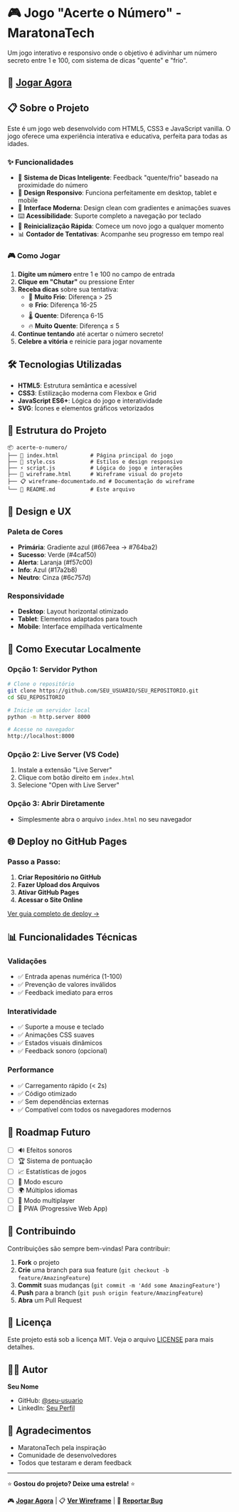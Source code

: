 # 🎮 Jogo "Acerte o Número" - MaratonaTech

Um jogo interativo e responsivo onde o objetivo é adivinhar um número secreto entre 1 e 100, com sistema de dicas "quente" e "frio".

## 🚀 [Jogar Agora]([https://SEU_USUARIO.github.io/SEU_REPOSITORIO/](https://github.com/gabsavila/acerte-o-numero/))

## 📋 Sobre o Projeto

Este é um jogo web desenvolvido com HTML5, CSS3 e JavaScript vanilla. O jogo oferece uma experiência interativa e educativa, perfeita para todas as idades.

### ✨ Funcionalidades

- 🎯 **Sistema de Dicas Inteligente**: Feedback "quente/frio" baseado na proximidade do número
- 📱 **Design Responsivo**: Funciona perfeitamente em desktop, tablet e mobile
- 🎨 **Interface Moderna**: Design clean com gradientes e animações suaves
- ⌨️ **Acessibilidade**: Suporte completo a navegação por teclado
- 🔄 **Reinicialização Rápida**: Comece um novo jogo a qualquer momento
- 📊 **Contador de Tentativas**: Acompanhe seu progresso em tempo real

### 🎮 Como Jogar

1. **Digite um número** entre 1 e 100 no campo de entrada
2. **Clique em "Chutar"** ou pressione Enter
3. **Receba dicas** sobre sua tentativa:
   - 🧊 **Muito Frio**: Diferença > 25
   - ❄️ **Frio**: Diferença 16-25  
   - 🌡️ **Quente**: Diferença 6-15
   - 🔥 **Muito Quente**: Diferença ≤ 5
4. **Continue tentando** até acertar o número secreto!
5. **Celebre a vitória** e reinicie para jogar novamente

## 🛠️ Tecnologias Utilizadas

- **HTML5**: Estrutura semântica e acessível
- **CSS3**: Estilização moderna com Flexbox e Grid
- **JavaScript ES6+**: Lógica do jogo e interatividade
- **SVG**: Ícones e elementos gráficos vetorizados

## 📁 Estrutura do Projeto

```
📦 acerte-o-numero/
├── 📄 index.html          # Página principal do jogo
├── 🎨 style.css           # Estilos e design responsivo
├── ⚡ script.js           # Lógica do jogo e interações
├── 📐 wireframe.html      # Wireframe visual do projeto
├── 📋 wireframe-documentado.md # Documentação do wireframe
└── 📖 README.md           # Este arquivo
```

## 🎨 Design e UX

### Paleta de Cores
- **Primária**: Gradiente azul (#667eea → #764ba2)
- **Sucesso**: Verde (#4caf50)
- **Alerta**: Laranja (#f57c00)
- **Info**: Azul (#17a2b8)
- **Neutro**: Cinza (#6c757d)

### Responsividade
- **Desktop**: Layout horizontal otimizado
- **Tablet**: Elementos adaptados para touch
- **Mobile**: Interface empilhada verticalmente

## 🚀 Como Executar Localmente

### Opção 1: Servidor Python
```bash
# Clone o repositório
git clone https://github.com/SEU_USUARIO/SEU_REPOSITORIO.git
cd SEU_REPOSITORIO

# Inicie um servidor local
python -m http.server 8000

# Acesse no navegador
http://localhost:8000
```

### Opção 2: Live Server (VS Code)
1. Instale a extensão "Live Server"
2. Clique com botão direito em `index.html`
3. Selecione "Open with Live Server"

### Opção 3: Abrir Diretamente
- Simplesmente abra o arquivo `index.html` no seu navegador

## 🌐 Deploy no GitHub Pages

### Passo a Passo:

1. **Criar Repositório no GitHub**
2. **Fazer Upload dos Arquivos**
3. **Ativar GitHub Pages**
4. **Acessar o Site Online**

[Ver guia completo de deploy →](DEPLOY_GUIDE.md)

## 📊 Funcionalidades Técnicas

### Validações
- ✅ Entrada apenas numérica (1-100)
- ✅ Prevenção de valores inválidos
- ✅ Feedback imediato para erros

### Interatividade
- ✅ Suporte a mouse e teclado
- ✅ Animações CSS suaves
- ✅ Estados visuais dinâmicos
- ✅ Feedback sonoro (opcional)

### Performance
- ✅ Carregamento rápido (< 2s)
- ✅ Código otimizado
- ✅ Sem dependências externas
- ✅ Compatível com todos os navegadores modernos

## 🎯 Roadmap Futuro

- [ ] 🔊 Efeitos sonoros
- [ ] 🏆 Sistema de pontuação
- [ ] 📈 Estatísticas de jogos
- [ ] 🌙 Modo escuro
- [ ] 🌍 Múltiplos idiomas
- [ ] 👥 Modo multiplayer
- [ ] 📱 PWA (Progressive Web App)

## 🤝 Contribuindo

Contribuições são sempre bem-vindas! Para contribuir:

1. **Fork** o projeto
2. **Crie** uma branch para sua feature (`git checkout -b feature/AmazingFeature`)
3. **Commit** suas mudanças (`git commit -m 'Add some AmazingFeature'`)
4. **Push** para a branch (`git push origin feature/AmazingFeature`)
5. **Abra** um Pull Request

## 📝 Licença

Este projeto está sob a licença MIT. Veja o arquivo [LICENSE](LICENSE) para mais detalhes.

## 👨‍💻 Autor

**Seu Nome**
- GitHub: [@seu-usuario](https://github.com/seu-usuario)
- LinkedIn: [Seu Perfil](https://linkedin.com/in/seu-perfil)

## 🙏 Agradecimentos

- MaratonaTech pela inspiração
- Comunidade de desenvolvedores
- Todos que testaram e deram feedback

---

⭐ **Gostou do projeto? Deixe uma estrela!** ⭐

🎮 **[Jogar Agora](https://SEU_USUARIO.github.io/SEU_REPOSITORIO/)** | 📋 **[Ver Wireframe](wireframe.html)** | 🐛 **[Reportar Bug](https://github.com/SEU_USUARIO/SEU_REPOSITORIO/issues)**
